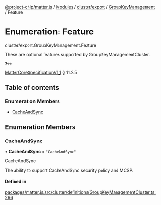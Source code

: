 [@project-chip/matter.js](../README.md) / [Modules](../modules.md) / [cluster/export](../modules/cluster_export.md) / [GroupKeyManagement](../modules/cluster_export.GroupKeyManagement.md) / Feature

# Enumeration: Feature

[cluster/export](../modules/cluster_export.md).[GroupKeyManagement](../modules/cluster_export.GroupKeyManagement.md).Feature

These are optional features supported by GroupKeyManagementCluster.

**`See`**

[MatterCoreSpecificationV1_1](../interfaces/spec_export.MatterCoreSpecificationV1_1.md) § 11.2.5

## Table of contents

### Enumeration Members

- [CacheAndSync](cluster_export.GroupKeyManagement.Feature.md#cacheandsync)

## Enumeration Members

### CacheAndSync

• **CacheAndSync** = ``"CacheAndSync"``

CacheAndSync

The ability to support CacheAndSync security policy and MCSP.

#### Defined in

[packages/matter.js/src/cluster/definitions/GroupKeyManagementCluster.ts:266](https://github.com/project-chip/matter.js/blob/16d5b0d/packages/matter.js/src/cluster/definitions/GroupKeyManagementCluster.ts#L266)
